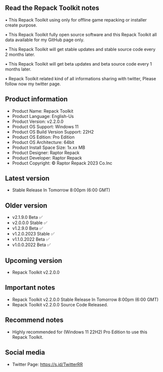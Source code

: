 Read the Repack Toolkit notes
-----------------------------

• This Repack Toolkit using only for offline game repacking or installer create purpose.

• This Repack Toolkit fully open source software and this Repack Toolkit all data available for my GitHub page only.

• This Repack Toolkit will get stable updates and stable source code every 2 months later.

• This Repack Toolkit will get beta updates and beta source code every 1 months later.

• Repack Toolkit related kind of all informations sharing with twitter, Please follow now my twitter page.

Product information
-------------------
- Product Name: Repack Toolkit
- Product Language: English-Us
- Product Version: v2.2.0.0
- Product OS Support: Windows 11
- Product OS Build Version Support: 22H2
- Product OS Edition: Pro Edition
- Product OS Architecture: 64bit
- Product Install Space Size: 1x.xx MB
- Product Designer: Raptor Repack
- Product Developer: Raptor Repack
- Product Copyright: © Raptor Repack 2023 Co.Inc

Latest version
--------------
- Stable Release In Tomorrow 8:00pm (6:00 GMT)

Older version
-------------
- v2.1.9.0 Beta ✅
- v2.0.0.0 Stable ✅
- v1.2.9.0 Beta ✅
- v1.2.0.2023 Stable ✅
- v1.1.0.2022 Beta ✅
- v1.0.0.2022 Beta ✅

Upcoming version
----------------
- Repack Toolkit v2.2.0.0

Important notes
---------------
- Repack Toolkit v2.2.0.0 Stable Release In Tomorrow 8:00pm (6:00 GMT)
- Repack Toolkit v2.2.0.0 Source Code Released.

Recommend notes
---------------
- Highly recommended for (Windows 11 22H2) Pro Edition to use this Repack Toolkit.

Social media
------------
- Twitter Page: https://s.id/TwitterRR
